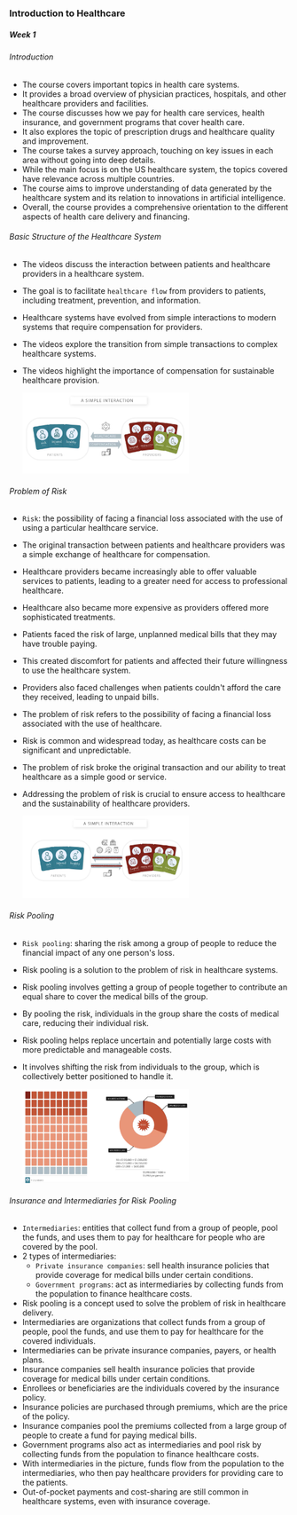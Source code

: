 ### Introduction to Healthcare

##### Week 1

###### Introduction

- The course covers important topics in health care systems.
- It provides a broad overview of physician practices, hospitals, and other healthcare providers and facilities.
- The course discusses how we pay for health care services, health insurance, and government programs that cover health care.
- It also explores the topic of prescription drugs and healthcare quality and improvement.
- The course takes a survey approach, touching on key issues in each area without going into deep details.
- While the main focus is on the US healthcare system, the topics covered have relevance across multiple countries.
- The course aims to improve understanding of data generated by the healthcare system and its relation to innovations in artificial intelligence.
- Overall, the course provides a comprehensive orientation to the different aspects of health care delivery and financing.

###### Basic Structure of the Healthcare System

- The videos discuss the interaction between patients and healthcare providers in a healthcare system.
- The goal is to facilitate `healthcare flow` from providers to patients, including treatment, prevention, and information.
- Healthcare systems have evolved from simple interactions to modern systems that require compensation for providers.
- The videos explore the transition from simple transactions to complex healthcare systems.
- The videos highlight the importance of compensation for sustainable healthcare provision.

    <!-- ![alt text](image.png) -->
    <img src="image.png" alt="drawing" width="300"/>

###### Problem of Risk

- `Risk`: the possibility of facing a financial loss associated with the use of using a particular healthcare service.

- The original transaction between patients and healthcare providers was a simple exchange of healthcare for compensation.
- Healthcare providers became increasingly able to offer valuable services to patients, leading to a greater need for access to professional healthcare.
- Healthcare also became more expensive as providers offered more sophisticated treatments.
- Patients faced the risk of large, unplanned medical bills that they may have trouble paying.
- This created discomfort for patients and affected their future willingness to use the healthcare system.
- Providers also faced challenges when patients couldn't afford the care they received, leading to unpaid bills.
- The problem of risk refers to the possibility of facing a financial loss associated with the use of healthcare.
- Risk is common and widespread today, as healthcare costs can be significant and unpredictable.
- The problem of risk broke the original transaction and our ability to treat healthcare as a simple good or service.
- Addressing the problem of risk is crucial to ensure access to healthcare and the sustainability of healthcare providers.

    <!-- ![alt text](image-1.png) -->
    <img src="image-1.png" alt="drawing" width="300"/>

###### Risk Pooling

- `Risk pooling`: sharing the risk among a group of people to reduce the financial impact of any one person's loss.

- Risk pooling is a solution to the problem of risk in healthcare systems.
- Risk pooling involves getting a group of people together to contribute an equal share to cover the medical bills of the group.
- By pooling the risk, individuals in the group share the costs of medical care, reducing their individual risk.
- Risk pooling helps replace uncertain and potentially large costs with more predictable and manageable costs.
- It involves shifting the risk from individuals to the group, which is collectively better positioned to handle it.

    <!-- ![alt text](image-2.png) -->
    <img src="image-2.png" alt="drawing" width="300"/>

###### Insurance and Intermediaries for Risk Pooling

- `Intermediaries`: entities that collect fund from a group of people, pool the funds, and uses them to pay for healthcare for people who are covered by the pool.
- 2 types of intermediaries:
    - `Private insurance companies`: sell health insurance policies that provide coverage for medical bills under certain conditions.
    - `Government programs`: act as intermediaries by collecting funds from the population to finance healthcare costs.
- Risk pooling is a concept used to solve the problem of risk in healthcare delivery.
- Intermediaries are organizations that collect funds from a group of people, pool the funds, and use them to pay for healthcare for the covered individuals.
- Intermediaries can be private insurance companies, payers, or health plans.
- Insurance companies sell health insurance policies that provide coverage for medical bills under certain conditions.
- Enrollees or beneficiaries are the individuals covered by the insurance policy.
- Insurance policies are purchased through premiums, which are the price of the policy.
- Insurance companies pool the premiums collected from a large group of people to create a fund for paying medical bills.
- Government programs also act as intermediaries and pool risk by collecting funds from the population to finance healthcare costs.
- With intermediaries in the picture, funds flow from the population to the intermediaries, who then pay healthcare providers for providing care to the patients.
- Out-of-pocket payments and cost-sharing are still common in healthcare systems, even with insurance coverage.